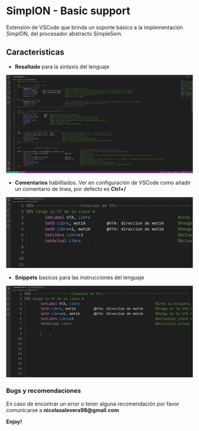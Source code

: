 # SimplON - Basic support 

Extensión de VSCode que brinda un soporte básico a la implementación SimplON, del procesador abstracto SimpleSem.

## Caracteristicas

- **Resaltado** para la sintaxis del lenguaje

![Highlight example](./resources/highlight-example.png)

- **Comentarios** habilitados. Ver en configuración de VSCode como añadir un comentario de linea, por defecto es **Ctrl+/**

![Comments example](./resources/comments-example.gif)


- **Snippets** basicos para las instrucciones del lenguaje

![Snippets example](./resources/snippets-example.gif)



### Bugs y recomendaciones

En caso de encontrar un error o tener alguna recomendación por favor comunicarse a __nicolasalevera98@gmail.com__

**Enjoy!**
